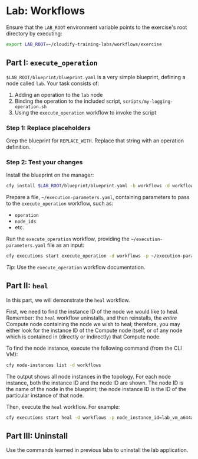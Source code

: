 # Lab: Workflows

Ensure that the `LAB_ROOT` environment variable points to the exercise's root directory by executing:

```bash
export LAB_ROOT=~/cloudify-training-labs/workflows/exercise
```

## Part I: `execute_operation`

`$LAB_ROOT/blueprint/blueprint.yaml` is a very simple blueprint, defining a node called `lab`.
Your task consists of:

1.  Adding an operation to the `lab` node
2.  Binding the operation to the included script, `scripts/my-logging-operation.sh`
3.  Using the `execute_operation` workflow to invoke the script

### Step 1: Replace placeholders

Grep the blueprint for `REPLACE_WITH`. Replace that string with an operation definition.

### Step 2: Test your changes

Install the blueprint on the manager:

```bash
cfy install $LAB_ROOT/blueprint/blueprint.yaml -b workflows -d workflows -i ip=<your-app-vm-ip>
```

Prepare a file, `~/execution-parameters.yaml`, containing parameters to pass to the `execute_operation` workflow, such as:

* `operation`
* `node_ids`
* etc.

Run the `execute_operation` workflow, providing the `~/execution-parameters.yaml` file as an input:

```bash
cfy executions start execute_operation -d workflows -p ~/execution-parameters.yaml
```

_Tip_: Use the `execute_operation` workflow documentation.

## Part II: `heal`

In this part, we will demonstrate the `heal` workflow.

First, we need to find the instance ID of the node we would like to heal. Remember: the `heal` workflow uninstalls, and then reinstalls, the *entire* Compute node containing the node we wish to heal; therefore, you may either look for the instance ID of the Compute node itself, or of any node which is contained in (directly or indirectly) that Compute node.

To find the node instance, execute the following command (from the CLI VM):

```bash
cfy node-instances list -d workflows
```

The output shows all node instances in the topology. For each node instance, both the instance ID and the node ID are shown. The node ID is the name of the
node in the blueprint; the node instance ID is the ID of the particular instance of that node.

Then, execute the `heal` workflow. For example:

```bash
cfy executions start heal -d workflows -p node_instance_id=lab_vm_a644a
```

## Part III: Uninstall

Use the commands learned in previous labs to uninstall the lab application.

